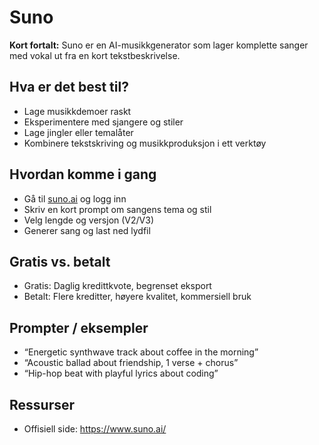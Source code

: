 # Suno

**Kort fortalt:** Suno er en AI-musikkgenerator som lager komplette sanger med vokal ut fra en kort tekstbeskrivelse.

## Hva er det best til?

- Lage musikkdemoer raskt
- Eksperimentere med sjangere og stiler
- Lage jingler eller temalåter
- Kombinere tekstskriving og musikkproduksjon i ett verktøy

## Hvordan komme i gang

- Gå til [suno.ai](https://www.suno.ai/) og logg inn
- Skriv en kort prompt om sangens tema og stil
- Velg lengde og versjon (V2/V3)
- Generer sang og last ned lydfil

## Gratis vs. betalt

- Gratis: Daglig kredittkvote, begrenset eksport
- Betalt: Flere kreditter, høyere kvalitet, kommersiell bruk

## Prompter / eksempler

- “Energetic synthwave track about coffee in the morning”
- “Acoustic ballad about friendship, 1 verse + chorus”
- “Hip-hop beat with playful lyrics about coding”

## Ressurser

- Offisiell side: https://www.suno.ai/
